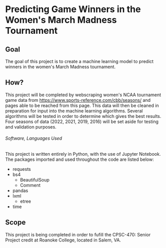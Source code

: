 # Predicting Game Winners in the Women's March Madness Tournament

## Goal
  The goal of this project is to create a machine learning model to predict winners in the women's March Madness tournament. 
 
## How?
  This project will be completed by webscraping women's NCAA tournament game data from https://www.sports-reference.com/cbb/seasons/ and pages able to be reached from this page. This data will then be cleaned in preparation for input into the machine learning algorithms. Several algorithms will be tested in order to determine which gives the best results. Four seasons of data (2022, 2021, 2019, 2016) will be set aside for testing and validation purposes. 
  
###### Software, Languages Used
This project is written entirely in Python, with the use of Jupyter Notebook. The packages imported and used throughout the code are listed below:
- requests
- bs4
  - BeautifulSoup
  - Comment
- pandas
- lxml
  - etree
- time
  
## Scope
  This project is being completed in order to fufill the CPSC-470: Senior Project credit at Roanoke College, located in Salem, VA. 
